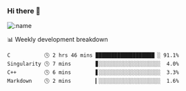 ### Hi there 👋

<!--
**lv2020/lv2020** is a ✨ _special_ ✨ repository because its `README.md` (this file) appears on your GitHub profile.

Here are some ideas to get you started:

- 🔭 I’m currently working on ...
- 🌱 I’m currently learning ...
- 👯 I’m looking to collaborate on ...
- 🤔 I’m looking for help with ...
- 💬 Ask me about ...
- 📫 How to reach me: ...
- 😄 Pronouns: ...
- ⚡ Fun fact: ...
-->
![:name](https://count.getloli.com/get/@:lv2020)
 <!-- waka-box start -->
📊 Weekly development breakdown
```text
C           🕓 2 hrs 46 mins ███████████████████▏░ 91.1%
Singularity 🕓 7 mins        ▊░░░░░░░░░░░░░░░░░░░░  4.0%
C++         🕓 6 mins        ▋░░░░░░░░░░░░░░░░░░░░  3.3%
Markdown    🕓 2 mins        ▎░░░░░░░░░░░░░░░░░░░░  1.6%
```
<!-- Powered by https://github.com/YouEclipse/waka-box-go . -->
<!-- waka-box end -->
